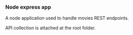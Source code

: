 ### Node express app

A node application used to handle movies REST endpoints.

API collection is attached at the root folder.
